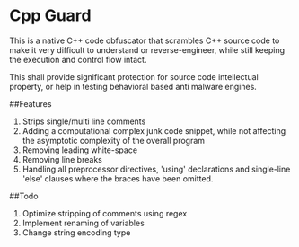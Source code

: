 # Cpp Guard

This is a native C++ code obfuscator that scrambles C++ source code to make it very difficult to understand or reverse-engineer, while still keeping the execution and control flow intact. 

This shall provide significant protection for source code intellectual property, or help in testing behavioral based anti malware engines. 

##Features

1. Strips single/multi line comments
2. Adding a computational complex junk code snippet, while not affecting the asymptotic complexity of the overall program
3. Removing leading white-space
4. Removing line breaks
5. Handling all preprocessor directives, 'using' declarations and single-line 'else' clauses where the braces have been omitted.

##Todo

1. Optimize stripping of comments using regex
2. Implement renaming of variables
3. Change string encoding type